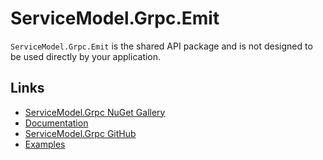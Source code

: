 # ServiceModel.Grpc.Emit

`ServiceModel.Grpc.Emit` is the shared API package and is not designed to be used directly by your application.

## Links

- [ServiceModel.Grpc NuGet Gallery](https://www.nuget.org/packages/ServiceModel.Grpc)
- [Documentation](https://max-ieremenko.github.io/ServiceModel.Grpc)
- [ServiceModel.Grpc GitHub](https://github.com/max-ieremenko/ServiceModel.Grpc)
- [Examples](https://github.com/max-ieremenko/ServiceModel.Grpc/tree/master/Examples)